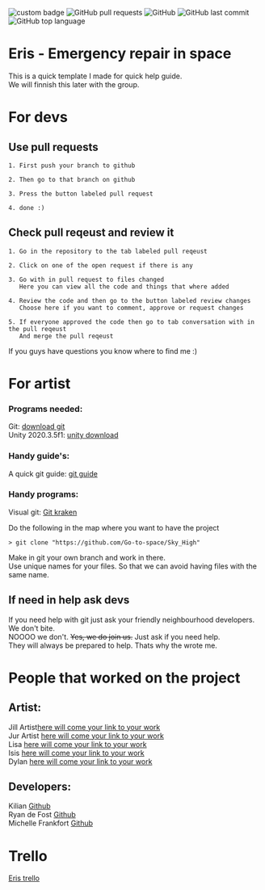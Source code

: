 ![custom badge](https://img.shields.io/badge/unity_version-2020.3.5f1-white?style=plastic&logo=Unity)
![GitHub pull requests](https://img.shields.io/github/issues-pr/Go-to-space/Sky_High?style=plastic)
![GitHub](https://img.shields.io/github/license/Go-to-space/Sky_High?style=plastic)
![GitHub last commit](https://img.shields.io/github/last-commit/Go-to-space/Sky_High?style=plastic)
![GitHub top language](https://img.shields.io/github/languages/top/Go-to-space/Sky_high?style=plastic)

# Eris - Emergency repair in space
This is a quick template I made for quick help guide.    
We will finnish this later with the group.   

# For devs
## Use pull requests
```
1. First push your branch to github

2. Then go to that branch on github

3. Press the button labeled pull request

4. done :)
```
## Check pull reqeust and review it
```
1. Go in the repository to the tab labeled pull reqeust

2. Click on one of the open request if there is any

3. Go with in pull request to files changed
   Here you can view all the code and things that where added

4. Review the code and then go to the button labeled review changes
   Choose here if you want to comment, approve or request changes

5. If everyone approved the code then go to tab conversation with in the pull reqeust
   And merge the pull reqeust
```

If you guys have questions you know where to find me :)
# For artist
### Programs needed:
Git: [download git](https://git-scm.com/download/win)     
Unity 2020.3.5f1: [unity download](https://unity3d.com/get-unity/download)  
### Handy guide's:
A quick git guide: [git guide](https://rogerdudler.github.io/git-guide/)   
### Handy programs:
Visual git: [Git kraken](https://www.gitkraken.com/download/windows64)

Do the following in the map where you want to have the project
``` 
> git clone "https://github.com/Go-to-space/Sky_High"
```
Make in git your own branch and work in there.  
Use unique names for your files.
So that we can avoid having files with the same name.
## If need in help ask devs
If you need help with git just ask your friendly neighbourhood developers.  
We don't bite.  
NOOOO we don't. ~~Yes, we do join us.~~ Just ask if you need help.  
They will always be prepared to help. Thats why the wrote me.
# People that worked on the project
## Artist:
Jill Artist[here will come your link to your work]()    
Jur Artist [here will come your link to your work]()   
Lisa  [here will come your link to your work]()  
Isis [here will come your link to your work]()  
Dylan [here will come your link to your work]()  
## Developers:
Kilian [Github](https://github.com/KilianB95)    
Ryan de Fost [Github](https://github.com/RyanDefost)    
Michelle Frankfort [Github](https://github.com/simonenicf)
# Trello
[Eris trello](https://trello.com/b/xfA3yKrF/expanding-space)